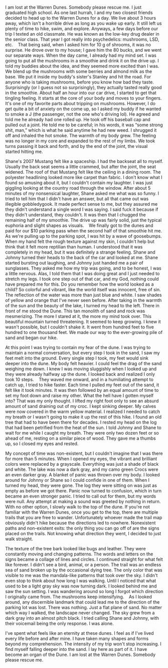I am lost at the Warren Dunes. Somebody please rescue me. I just graduated high school. As one last hurrah, I and my two closest friends decided to head up to the Warren Dunes for a day. We live about 3 hours away, which isn't a horrible drive as long as you wake up early. It still left us plenty of time to hike, swim, and explore. Anyways, a few days before our trip I texted an old classmate. He was known as the low-key drug dealer in the senior class. That year I got really into psychedelics: mushrooms, LSD, etc. 
 
That being said, when I asked him for 10 g of shrooms, it was no surprise. He drove over to my house; I gave him the 80 bucks, and we went our separate ways. When the day came, I already had my mind set. I was going to put all the mushrooms in a smoothie and drink it on the drive up. I told my buddies about the idea, and they seemed more excited than I was. We blend up the mushrooms with some berries and almond milk as the base. We put it inside my buddy's sister's Stanley and hit the road. For anyone who is taking mushrooms, before you know how bad they taste. Surprisingly (or I guess not so surprisingly), they actually tasted really good in the smoothie. About half an hour into our car drive, I started to get that tingling feeling. It starts at the core of your body and moves to your fingers. It's one of my favorite parts about tripping on mushrooms. However, I do get quite a bit of anxiety on the come up, so I asked my buddy if he wanted to smoke a J (the passenger, not the one who's driving lol). He agreed and told me he already had one rolled up. He took off his baseball cap and pulled out a joint. He told me to be careful; in his words, it was “some strong shit, man,” which is what he said anytime he had new weed. I shrugged it off and inhaled the hot smoke. The warmth of my body grew. The feeling was no longer in my core and expanded to the rest of my limbs. We took turns passing it back and forth, and by the end of the joint, the visual started hitting me. 

Shane's 2007 Mustang felt like a spaceship. I had the backseat all to myself. Usually the back seat seems a little crammed, but after the joint, the seat widened. The roof of that Mustang felt like the ceiling in a dining room. The polyester headlining looked more like carpet than fabric. I don't know what I found so amusing about it, but I couldn't contain my laughter. I was just giggling looking at the country road through the window. After about 5 minutes of my nonsensical laughter, Shane asked me what was so funny. I tried to tell him that I didn't have an answer, but all that came out was illegible gobbledygook. It made perfect sense to me, but they assured me they didn't understand a single word I was saying. I said fuck it because if they didn't understand, they couldn't. It was then that I chugged the remaining half of my smoothie. The drive up was fairly solid, just the typical euphoria and slight shapes as visuals. 
 
We finally got to the dunes and paid for our $10 parking pass when the second half of that smoothie hit me. As we're pulling up to the parking spot, I was hit by a wave of goosebumps. When my hand felt the rough texture against my skin, I couldn't help but think that it felt more reptilian than human. I understood that it was completely in my head, but it was definitely a strange feeling. Shane and Johnny turned their heads to the back of the car and looked at me. Shane started bursting out laughing, and Johnny just handed me a pair of sunglasses. They asked me how my trip was going, and to be honest, I was a little nervous. Alas, I told them that I was doing great and I just needed to stretch my legs. I took one step out of that car, and my God, nothing could have prepared me for this. Do you remember how the world looked as a child? So colorful and vibrant, like the world itself was innocent, free of sin. The reflection of the water was more than just blue and white. I saw shades of yellow and orange that I've never seen before. After taking in the warmth of the sun and the beauty of the lake, I turned my head to the left. There in front of me stood the Dune. This tan monolith of sand and rock was mesmerizing. The more I stared at it, the more my mind took over. This beautiful mountain turned threatening. It seemed to keep growing. I knew it wasn't possible, but I couldn't shake it. It went from hundred feet to five hundred to one thousand feet. We made our way to the ever-growing pile of sand and began our hike. 

At this point I was trying to contain my fear of the dune. I was trying to maintain a normal conversation, but every step I took in the sand, I saw my feet melt into the ground. Every single step I took, my feet would sink deeper into the dune. My body felt heavier. I could feel the drag of the sand weighing me down. I knew I was moving sluggishly when I looked up and they were already halfway up the dune. I looked back and realized I only took 10 steps. 
 
They waved me onward, and in a humiliating attempt to catch up, I tried to hike faster. Each time I pulled my feet out of the sand, it felt like it took minutes. It was then followed by an equal amount of time to set my foot down and raise my other. What the hell have I gotten myself into? That was my only thought. I lifted my right foot only to see an absurd amount of sand draining out of my croc. I kept sinking deeper. My calves were now covered in the warm yellow material. I realized I needed to catch my breath or I wasn't going to make it up the rest of this hike. I found an old tree that had to have been there for decades. I rested my head on the log that had been petrified from the heat of the sun. I told Johnny and Shane to wait for me while I caught my breath. They were only two dozen feet or so ahead of me, resting on a similar piece of wood. They gave me a thumbs up, so I closed my eyes and rested.

My concept of time was non-existent, but I couldn't imagine that I was there for more than 5 minutes. When I opened my eyes, the vibrant and brilliant colors were replaced by a grayscale. Everything was just a shade of black and white. The lake was now a dark gray, and my camo green Crocs were an even darker gray. A blanket of panic was thrown over my body. I looked around for Johnny or Shane so I could confide in one of them. When I turned my head, they were gone. The log they were sitting on was just as empty as before we got there. Panic now turned to confusion, which in turn became an even stronger panic. I tried to call out for them, but my words were null. Any attempt at making a sound was greeted by nothing in return. With no other option, I slowly walk to the top of the dune. If you're not familiar with the Warren Dunes, once you get to the top, there are multiple trails that you are free to wander. Unfortunately whoever made the trail map obviously didn't hike because the directions led to nowhere. Nonexistent paths and non-existent exits: the only thing you can go off of are the signs placed on the trails. Not knowing what direction they went, I decided to just walk straight.

The texture of the tree bark looked like bugs and leather. They were constantly moving and changing patterns. The words and letters on the signs became a collage of lines and circles. I continued straight for what felt like forever. I didn't see a bird, animal, or a person. The trail was an endless sea of sand broken up by the occasional dying tree. The only color that was visible to me was the mandala-like patterns that took over the sky. I didn't even stop to think about how long I was walking. Until I noticed that what used to be a light gray sky was now turning dark. I looked behind me and saw the sun setting. I was wandering around so long I forgot which direction I originally came from. The mushrooms keep intensifying. 
 
As I looked around, any discernible landmark that could lead me to the direction of the parking lot was lost. There was nothing. Just a flat plane of sand. No matter which way I walked, the landscape never changed. The sky grew from a dark gray into an almost pitch black. I tried calling Shane and Johnny, with their voicemail being the only response. I was alone. 

I've spent what feels like an eternity at these dunes. I feel as if I've lived every life before and after mine. I have taken many shapes and forms beyond my comprehension. The intensity of my trip won't stop increasing. I find myself falling deeper into the sand. I lay here as part of it. I have become an organ of the Dune. I am lost at the Warren Dunes. Somebody please rescue me.